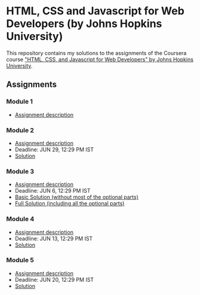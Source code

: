 # HTML, CSS and Javascript for Web Developers (by Johns Hopkins University)

This repository contains my solutions to the assignments of the Coursera course
["HTML, CSS, and Javascript for Web Developers" by Johns Hopkins University](https://www.coursera.org/learn/html-css-javascript-for-web-developers).

## Assignments

### Module 1
* [Assignment description](./Descriptions/assignment1/Assignment-1.md)

### Module 2
* [Assignment description](./Descriptions/assignment2/Assignment-2.md)
* Deadline: JUN 29, 12:29 PM IST
* [Solution](https://shubham-pratap-singh.github.io/coursera-test/mod2_solution/)

### Module 3
* [Assignment description](./Descriptions/assignment3/Assignment-3.md)
* Deadline: JUN 6, 12:29 PM IST
* [Basic Solution (without most of the optional parts)](https://shubham-pratap-singh.github.io/coursera-test/mod3_solution/index_basic.html)
* [Full Solution (including all the optional parts)](https://shubham-pratap-singh.github.io/coursera-test/mod3_solution/)

### Module 4
* [Assignment description](./Descriptions/assignment4/Assignment-4.md)
* Deadline: JUN 13, 12:29 PM IST
* [Solution](https://shubham-pratap-singh.github.io/coursera-test/mod4_solution/)

### Module 5
* [Assignment description](./Descriptions/assignment5/Assignment-5.md)
* Deadline: JUN 20, 12:29 PM IST
* [Solution](https://shubham-pratap-singh.github.io/coursera-test/mod5_solution/)
